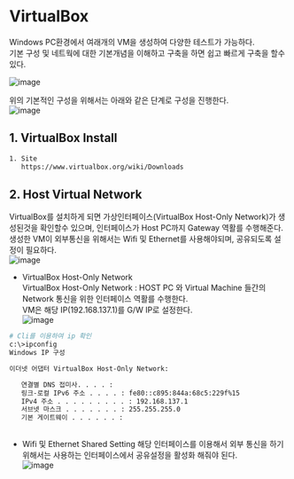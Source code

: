 # VirtualBox 
Windows PC환경에서 여래개의 VM을 생성하여 다양한 테스트가 가능하다.  
기본 구성 및 네트웍에 대한 기본개념을 이해하고 구축을 하면 쉽고 빠르게 구축을 할수 있다.  

![image](https://user-images.githubusercontent.com/39255123/155870608-f946a1b3-6b80-4b6b-9778-1c40f59c43a3.png)

위의 기본적인 구성을 위해서는 아래와 같은 단계로 구성을 진행한다.  
![image](https://user-images.githubusercontent.com/39255123/155870665-96c42490-41f2-4bc6-bf17-33fb3e8fd31a.png)


## 1. VirtualBox Install 
``` bash
1. Site 
   https://www.virtualbox.org/wiki/Downloads
```

## 2. Host Virtual Network 
VirtualBox를 설치하게 되면 가상인터페이스(VirtualBox Host-Only Network)가 생성된것을 확인할수 있으며, 인터페이스가 Host PC까지 Gateway 역활를 수행해준다.  
생성한 VM이 외부통신을 위해서는 Wifi 및 Ethernet를 사용해야되며, 공유되도록 설정이 필요하다.  
![image](https://user-images.githubusercontent.com/39255123/155871008-e7811bf7-81f8-484a-b5b9-1453c7ea92de.png)

- VirtualBox Host-Only Network  
VirtualBox Host-Only Network : HOST PC 와 Virtual Machine 들간의 Network 통신을 위한 인터페이스 역활를 수행한다.  
VM은 해당 IP(192.168.137.1)를 G/W IP로 설정한다.    
![image](https://user-images.githubusercontent.com/39255123/155871386-91f0c502-5d9b-48a4-b5c3-62d36619ecf7.png)

```bash
# Cli를 이용하여 ip 확인
c:\>ipconfig
Windows IP 구성

이더넷 어댑터 VirtualBox Host-Only Network:

   연결별 DNS 접미사. . . . :
   링크-로컬 IPv6 주소 . . . . : fe80::c895:844a:68c5:229f%15
   IPv4 주소 . . . . . . . . . : 192.168.137.1
   서브넷 마스크 . . . . . . . : 255.255.255.0
   기본 게이트웨이 . . . . . . :
   
```
- Wifi 및 Ethernet Shared Setting 
해당 인터페이스를 이용해서 외부 통신을 하기 위해서는 사용하는 인터페이스에서 공유설정을 활성화 해줘야 된다.  
![image](https://user-images.githubusercontent.com/39255123/155872644-8589cfa3-df4c-41fe-9460-5fccb4e40b5a.png)



 
## 
